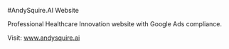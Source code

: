 #AndySquire.AI Website

Professional Healthcare Innovation website with Google Ads compliance.

Visit: www.andysquire.ai
